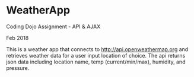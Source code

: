 # WeatherApp

Coding Dojo Assignment - API & AJAX

Feb 2018

This is a weather app that connects to http://api.openweathermap.org and retrieves weather data for a user input location of choice.  The api returns json data including location name, temp (current/min/max), humidity, and pressure.
